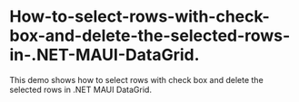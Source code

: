 # How-to-select-rows-with-check-box-and-delete-the-selected-rows-in-.NET-MAUI-DataGrid.
This demo shows how to select rows with check box and delete the selected rows in .NET MAUI DataGrid.
